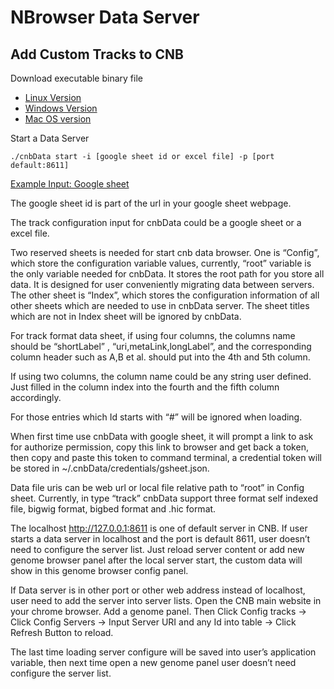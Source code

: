 # NBrowser Data Server 

## Add Custom Tracks to CNB

Download executable binary file
- [Linux Version](https://vis.nucleome.org/static/dist/current/linux/cnbData)
- [Windows Version](https://vis.nucleome.org/static/dist/current/win64/cnbData.exe)
- [Mac OS version](https://vis.nucleome.org/static/dist/current/mac/cnbData)


Start a Data Server

```shell
./cnbData start -i [google sheet id or excel file] -p [port default:8611]
```

[Example Input: Google sheet](https://docs.google.com/spreadsheets/d/1nJwOozr4EL4gnx37hzF2Jmv-HPsgFMA9jN-lbUj1GvM/edit#gid=1744383077)

The google sheet id is part of the url in your google sheet webpage.


The track configuration input for cnbData could be a google sheet or a excel file.


Two reserved sheets is needed for start cnb data browser.  One is “Config”,  which store the configuration variable values, currently, “root” variable is the only variable needed for cnbData. It stores the root path for you store all data. It is designed for user conveniently migrating data between servers. The other sheet is “Index”, which stores the configuration information of all other sheets which are needed to use in cnbData server. The sheet titles which are not in Index sheet will be ignored by cnbData.


For track format data sheet, if using four columns, the columns name should be “shortLabel” , “uri,metaLink,longLabel”, and the corresponding column header such as A,B et al. should put into the 4th and 5th column.

 

If using two columns, the column name could be any string user defined. Just filled in the column index into the fourth and the fifth column accordingly.


For those entries which Id starts with “#” will be ignored when loading.


When first time use cnbData with google sheet, it will prompt a link to ask for authorize permission, copy this link to browser and get back a token, then copy and paste this token to command terminal, a credential token will be stored in ~/.cnbData/credentials/gsheet.json.


Data file uris can be web url or local file relative path to “root” in Config sheet. Currently,  in type “track” cnbData support three format self indexed file, bigwig format, bigbed format and .hic format.


The localhost http://127.0.0.1:8611 is one of default server in CNB. If user starts a data server in localhost and the port is default 8611, user doesn’t need to configure the server list. Just reload server content or add new genome browser panel after the local server start, the custom data will show in this genome browser config panel.


If Data server is in other port or other web address instead of localhost, user need to add the server into server lists. Open the CNB main website in your chrome browser. Add a genome panel.  Then Click Config tracks → Click Config Servers → Input Server URI and any Id into table → Click Refresh Button to reload.

The last time loading server configure will be saved into user’s application variable, then next time open a new genome panel user doesn’t need configure the server list.
